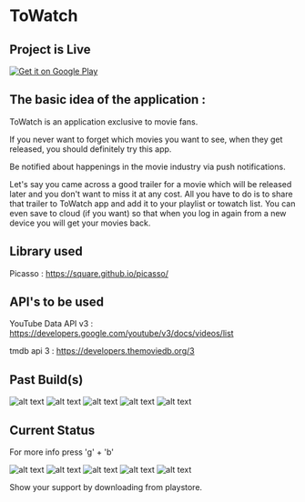 # ToWatch

## Project is Live

[![Get it on Google Play](https://developer.android.com/images/brand/en_generic_rgb_wo_60.png)](https://play.google.com/store/apps/details?id=com.alphae.rishi.towatch)

## The basic idea of the application : 
  ToWatch is an application exclusive to movie fans.

If you never want to forget which movies you want to see, when they get released, you should definitely try this app.

Be notified about happenings in the movie industry via push notifications.

Let's say you came across a good trailer for a movie which will be released later and you don't want to miss it at any cost. All you have to do is to share that trailer to ToWatch app and add it to your playlist or towatch list. You can even save to cloud (if you want) so that when you log in again from a new device you will get your movies back.


## Library used

Picasso : https://square.github.io/picasso/

## API's to be used 

YouTube Data API v3 : https://developers.google.com/youtube/v3/docs/videos/list

tmdb api 3 : https://developers.themoviedb.org/3

## Past Build(s)

![alt text](screenshots/pastBuild3.png "3") ![alt text](screenshots/pastBuild4.png "4")
![alt text](screenshots/pastBuild5.png "5") ![alt text](screenshots/pastBuild6.png "6") ![alt text](screenshots/pastBuild7.png "7")

## Current Status 
For more info press 'g' + 'b'

![alt text](screenshots/currentStatus1.png "1") ![alt text](screenshots/currentStatus2.png "2") ![alt text](screenshots/currentStatus3.png "3")
![alt text](screenshots/currentStatus4.png "4") ![alt text](screenshots/currentStatus5.png "5") 

Show your support by downloading from playstore.
